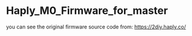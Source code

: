 # Haply_M0_Firmware_for_master
you can see the original firmware source code from: https://2diy.haply.co/
